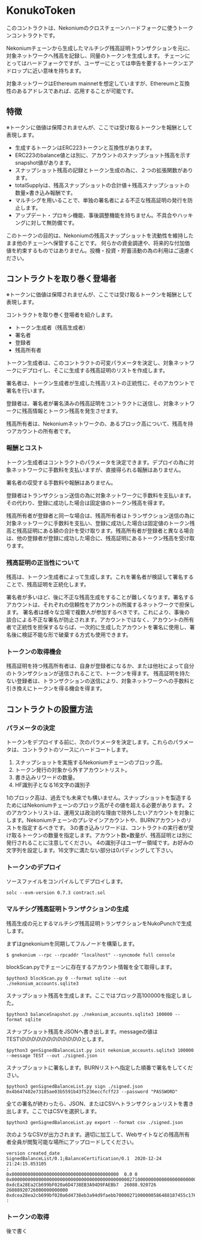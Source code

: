 # KonukoToken

このコントラクトは、Nekoniumのクロスチェーンハードフォークに使うトークンコントラクトです。

Nekoniumチェーンから生成したマルチシグ残高証明トランザクションを元に、対象ネットワークへ残高を記録し、同量のトークンを生成します。
チェーンにとってはハードフォークですが、ユーザーにとっては申告を要するトークンエアドロップに近い意味を持ちます。

対象ネットワークはEthereum mainnetを想定していますが、Ethereumと互換性のあるアドレスであれば、応用することが可能です。

## 特徴
※トークンに価値は保障されませんが、ここでは受け取るトークンを報酬として表現します。

 - 生成するトークンはERC223トークンと互換性があります。
 - ERC223のbalance値とは別に、アカウントのスナップショット残高を示すsnapshot値があります。
 - スナップショット残高の記録とトークン生成の為に、２つの拡張関数があります。
 - totalSupplyは、残高スナップショットの合計値＋残高スナップショットの数量×書き込み報酬です。
 - マルチシグを用いることで、単独の署名者による不正な残高証明の発行を防止します。
 - アップデート・プロキシ機能、事後調整機能を持ちません。不具合やハッキングに対して無防備です。


このトークンの目的は、Nekoniumの残高スナップショットを流動性を維持したまま他のチェーンへ保管することです。
何らかの資金調達や、将来的な付加価値を約束するものではありません。投機・投資・貯蓄活動の為の利用はご遠慮ください。


## コントラクトを取り巻く登場者
※トークンに価値は保障されませんが、ここでは受け取るトークンを報酬として表現します。

コントラクトを取り巻く登場者を紹介します。

- トークン生成者（残高生成者）
- 署名者
- 登録者
- 残高所有者

トークン生成者は、このコントラクトの可変パラメータを決定し、対象ネットワークにデプロイし、そこに生成する残高証明のリストを作成します。

署名者は、トークン生成者が生成した残高リストの正統性に、そのアカウントで署名を行います。

登録者は、署名者が署名済みの残高証明をコントラクトに送信し、対象ネットワークに残高情報とトークン残高を発生させます。

残高所有者は、Nekoniumネットワークの、あるブロック高について、残高を持つアカウントの所有者です。

### 報酬とコスト

トークン生成者はコントラクトのパラメータを決定できます。デプロイの為に対象ネットワークに手数料を支払いますが、直接得られる報酬はありません。

署名者の収受する手数料や報酬はありません。

登録者はトランザクション送信の為に対象ネットワークに手数料を支払います。その代わり、登録に成功した場合は固定値のトークン残高を得ます。

残高所有者が登録者と同一な場合は、残高所有者はトランザクション送信の為に対象ネットワークに手数料を支払い、登録に成功した場合は固定値のトークン残高と残高証明にある額の合計を受け取ります。残高所有者が登録者と異なる場合は、他の登録者が登録に成功した場合に、残高証明にあるトークン残高を受け取ります。

### 残高証明の正当性について

残高は、トークン生成者によって生成します。これを署名者が検証して署名することで、残高証明を正統化します。

署名者が多いほど、後に不正な残高生成をすることが難しくなります。署名するアカウントは、それぞれの信頼性をアカウントの所属するネットワークで担保します。
署名者は様々な立場で複数人が参加するべきです。これにより、事後の談合による不正な署名が防止されます。アカウントではなく、アカウントの所有者で正統性を担保するならば、一次的に生成したアカウントを署名に使用し、署名後に検証不能な形で破棄する方式も使用できます。

### トークンの取得機会

残高証明を持つ残高所有者は、自身が登録者になるか、または他社によって自分のトランザクションが送信されることで、トークンを得ます。
残高証明を持たない登録者は、トランザクションの送信により、対象ネットワークへの手数料と引き換えにトークンを得る機会を得ます。


## コントラクトの設置方法

### パラメータの決定
トークンをデプロイする前に、次のパラメータを決定します。これらのパラメータは、コントラクトのソースにハードコートします。

1. スナップショットを実施するNekoniumチェーンのブロック高。
2. トークン発行の対象から外すアカウントリスト。
3. 書き込みリワードの数量。
4. HF識別子となる16文字の識別子


1のブロック高は、過去でも未来でも構いません。スナップショットを製造するためにはNekoniumチェーンのブロック高がその値を超える必要があります。
2のアカウントリストは、運用又は政治的な理由で除外したいアカウントを対象にします。Nekoniumチェーンのプレマインアカウントや、BURNアカウントのリストを指定するべきです。
3の書き込みリワードは、コントラクトの実行者が受け取るトークンの数量を指定します。アカウント数×数量が、残高証明とは別に発行されることに注意してください。
4の識別子はユーザー領域です。お好みの文字列を設定します。16文字に満たない部分は0パディングして下さい。


### トークンのデプロイ

ソースファイルをコンパイルしてデプロイします。
```
solc --evm-version 0.7.3 contract.sol
```

### マルチシグ残高証明トランザクションの生成

残高生成の元とするマルチシグ残高証明トランザクションをNukoPunchで生成します。

まずはgnekoniumを同期してフルノードを構築します。
```
$ gnekonium --rpc --rpcaddr "localhost" --syncmode full console
```

blockScan.pyでチェーンに存在するアカウント情報を全て取得します。
```
$python3 blockScan.py 0 --format sqlite --out ./nekonium_accounts.sqlite3
```

スナップショット残高を生成します。ここではブロック高100000を指定しました。
```
$python3 balanceSnapshot.py ./nekonium_accounts.sqlite3 100000 --format sqlite
```

スナップショット残高をJSONへ書き出します。messageの値はTEST\0\0\0\0\0\0\0\0\0\0\0\0とします。
```
$python3 genSignedBalanceList.py init nekonium_accounts.sqlite3 100000 --message TEST --out ./signed.json
```

スナップショットに署名します。BURNリストへ指定した順番で署名をしてください。
```
$python3 genSignedBalanceList.py sign ./signed.json 0x4b647402e73185ae03b5591b43f5236eccfcff23 --password "PASSWORD"
```
全ての署名が終わったら、JSON、またはCSVへトランザクションリストを書き出します。ここではCSVを選択します。
```
$python3 genSignedBalanceList.py export --format csv ./signed.json
```

次のようなCSVが出力されます。適切に加工して、Webサイトなどの残高所有者全員が閲覧可能な場所にアップロードしてください。
```
version	created_date
SignedBalanceList/0.1;BalanceCertification/0.1	2020-12-24 21:24:15.853105
:
0x0000000000000000000000000000000000000000	0.0	0	0x000000000000000000000000000000000000000000002710000000000000000000000000544553540000000000000000000000002076a645a9703d01a9d01beae5a0f7940db453653d313945fe4944704b6c9b334db3206213b9e9f66133309b824885e84485084732bae2b826c34b50f97b2c761c
0xdcEa28Ea2Cb699bF020a6D4738EB3A94D9FAEBb7	26088.920726	26088920726000000000000	0xdcea28ea2cb699bf020a6d4738eb3a94d9faebb70000271000000586488187455c176000544553540000000000000000000000004884f34ceb81d7ff230e91ff7c3bbf9934932a71a1122de48339ed97b333343d3740ecb17b7e23779b3ab3afed5ba59702d3495513e78cd11942dfb919d4b02e1c
:
```



### トークンの取得

後で書く

